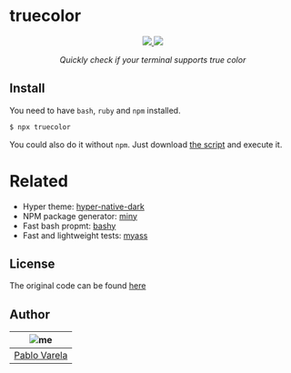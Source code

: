 # truecolor

<p align="center">
  <a href="https://github.com/pablopunk/miny"><img src="https://img.shields.io/badge/made_with-miny-1eced8.svg" /> </a>
  <a href="https://www.npmjs.com/package/truecolor"><img src="https://img.shields.io/npm/dt/truecolor.svg" /></a>
</p>

<p align="center">
  <i>Quickly check if your terminal supports true color</i>
</p>


## Install

You need to have `bash`, `ruby` and `npm` installed.

```bash
$ npx truecolor
```

You could also do it without `npm`. Just download [the script](https://github.com/pablopunk/truecolor/blob/master/truecolor) and execute it.


# Related

* Hyper theme: [hyper-native-dark](https://github.com/pablopunk/hyper-native-dark)
* NPM package generator: [miny](https://github.com/pablopunk/miny)
* Fast bash propmt: [bashy](https://github.com/pablopunk/bashy)
* Fast and lightweight tests: [myass](https://github.com/pablopunk/myass)

## License

The original code can be found [here](https://twitter.com/josh_cheek/status/1116321447234940928)


## Author

| ![me](https://gravatar.com/avatar/fa50aeff0ddd6e63273a068b04353d9d?size=100)           |
| --------------------------------- |
| [Pablo Varela](https://pablo.life)   |

